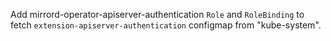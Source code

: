 Add mirrord-operator-apiserver-authentication `Role` and `RoleBinding` to fetch `extension-apiserver-authentication` configmap from "kube-system".
